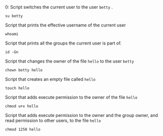 0:  Script switches the current user to the user `betty` . 
    
    su betty
Script that prints the effective username of the current user
	  
    whoami
Script that prints all the groups the current user is part of.
	  
    id -Gn
Script that changes the owner of the file `hello` to the user `betty`
	  
    chown betty hello
	
Script that creates an empty file called `hello`
	  
    touch hello
Script that adds execute permission to the owner of the file `hello`
	  
    chmod u+x hello
Script that adds execute permission to the owner and the group owner, and read permission to other users, to the file `hello`
	  
    chmod 1250 hello	 
